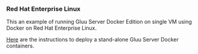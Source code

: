 ### Red Hat Enterprise Linux

This an example of running Gluu Server Docker Edition on single VM using Docker on Red Hat Enterprise Linux.

[Here](https://github.com/GluuFederation/gluu-docker/tree/3.1.4-rhel/examples/single-host) are the instructions to deploy a stand-alone Gluu Server Docker containers.
